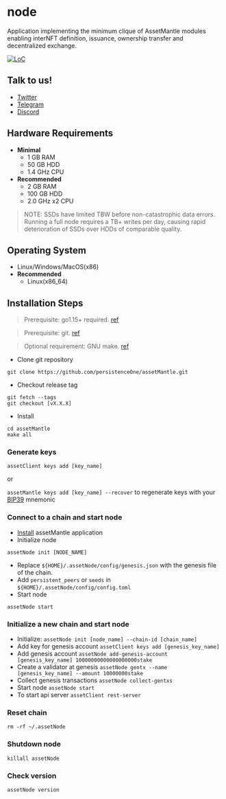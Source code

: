# node

Application implementing the minimum clique of AssetMantle modules enabling interNFT definition, issuance, ownership
transfer and decentralized exchange.

[![LoC](https://tokei.rs/b1/github/persistenceOne/assetMantle)](https://github.com/persistenceOne/assetMantle)

## Talk to us!
*   [Twitter](https://twitter.com/PersistenceOne)
*   [Telegram](https://t.me/PersistenceOneChat)
*   [Discord](https://discord.com/channels/796174129077813248)

## Hardware Requirements
* **Minimal**
    * 1 GB RAM
    * 50 GB HDD
    * 1.4 GHz CPU
* **Recommended**
    * 2 GB RAM
    * 100 GB HDD
    * 2.0 GHz x2 CPU

> NOTE: SSDs have limited TBW before non-catastrophic data errors. Running a full node requires a TB+ writes per day, causing rapid deterioration of SSDs over HDDs of comparable quality.

## Operating System
* Linux/Windows/MacOS(x86)
* **Recommended**
    * Linux(x86_64)

## Installation Steps
>Prerequisite: go1.15+ required. [ref](https://golang.org/doc/install)

>Prerequisite: git. [ref](https://github.com/git/git)

>Optional requirement: GNU make. [ref](https://www.gnu.org/software/make/manual/html_node/index.html)


* Clone git repository
```shell
git clone https://github.com/persistenceOne/assetMantle.git
```
* Checkout release tag
```shell
git fetch --tags
git checkout [vX.X.X]
```
* Install
```shell
cd assetMantle
make all
```

### Generate keys

`assetClient keys add [key_name]`

or

`assetMantle keys add [key_name] --recover` to regenerate keys with your [BIP39](https://github.com/bitcoin/bips/tree/master/bip-0039) mnemonic

### Connect to a chain and start node
* [Install](#installation-steps) assetMantle application
* Initialize node
```shell
assetNode init [NODE_NAME]
```
* Replace `${HOME}/.assetNode/config/genesis.json` with the genesis file of the chain.
* Add `persistent_peers` or `seeds` in `${HOME}/.assetNode/config/config.toml`
* Start node
```shell
assetNode start
```

### Initialize a new chain and start node
* Initialize: `assetNode init [node_name] --chain-id [chain_name]`
* Add key for genesis account `assetClient keys add [genesis_key_name]`
* Add genesis account `assetNode add-genesis-account [genesis_key_name] 10000000000000000000stake`
* Create a validator at genesis `assetNode gentx --name [genesis_key_name] --amount 10000000stake`
* Collect genesis transactions `assetNode collect-gentxs`
* Start node `assetNode start`
* To start api server `assetClient rest-server`

### Reset chain
```shell
rm -rf ~/.assetNode
```

### Shutdown node
```shell
killall assetNode
```

### Check version
```shell
assetNode version
```